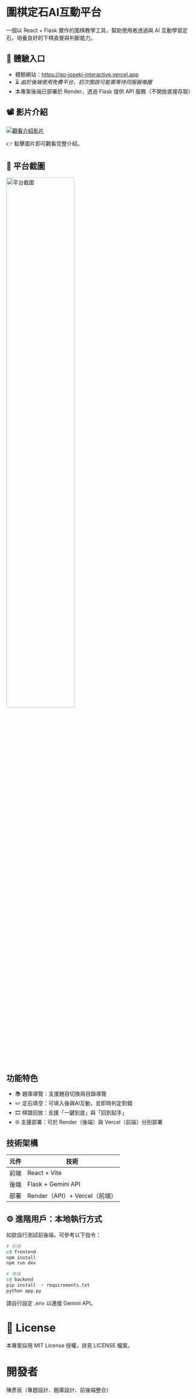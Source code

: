 # 圍棋定石AI互動平台

一個以 React + Flask 實作的圍棋教學工具，幫助使用者透過與 AI 互動學習定石，培養良好的下棋直覺與判斷能力。

 ## 🚀 體驗入口

- 體驗網站：https://go-joseki-interactive.vercel.app
- ⏳ *由於後端使用免費平台，初次開啟可能需等待伺服器喚醒*
- 本專案後端已部署於 Render，透過 Flask 提供 API 服務（不開放直接存取）
  
## 📽️ 影片介紹

[![觀看介紹影片](https://img.youtube.com/vi/kiUH-brnqGY/0.jpg)](https://www.youtube.com/watch?v=kiUH-brnqGY)

👉 點擊圖片即可觀看完整介紹。

## 📸 平台截圖

<img src=".frontend/src/assets/AIexplain.png" alt="平台截圖" width="60%" />

## 功能特色

- 📚 題庫導覽：支援題目切換與目錄導覽
- ✏️ 定石填空：可填入後與AI互動，並即時判定對錯
- 🎞️ 棋譜回放：支援「一鍵到底」與「回到起手」
- 🌐 支援部署：可於 Render（後端）與 Vercel（前端）分別部署

## 技術架構

| 元件 | 技術 |
|------|------|
| 前端 | React + Vite |
| 後端 | Flask + Gemini API |
| 部署 | Render（API）+ Vercel（前端） |

## ⚙️ 進階用戶：本地執行方式

如欲自行測試前後端，可參考以下指令：

```bash
# 前端
cd frontend
npm install
npm run dev

# 後端
cd backend
pip install -r requirements.txt
python app.py
```
請自行設定 .env 以連接 Gemini API。

# 📄 License
本專案採用 MIT License 授權，詳見 LICENSE 檔案。

# 開發者
陳彥辰（專題設計、題庫設計、前後端整合）
